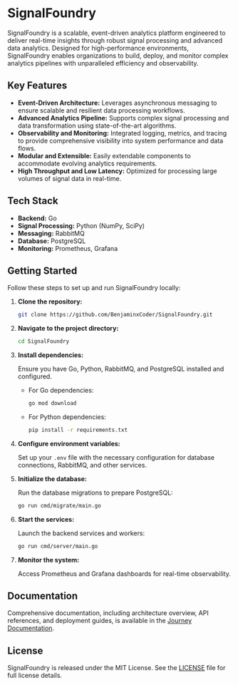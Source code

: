 # SignalFoundry

SignalFoundry is a scalable, event-driven analytics platform engineered to deliver real-time insights through robust signal processing and advanced data analytics. Designed for high-performance environments, SignalFoundry enables organizations to build, deploy, and monitor complex analytics pipelines with unparalleled efficiency and observability.

## Key Features

- **Event-Driven Architecture:** Leverages asynchronous messaging to ensure scalable and resilient data processing workflows.
- **Advanced Analytics Pipeline:** Supports complex signal processing and data transformation using state-of-the-art algorithms.
- **Observability and Monitoring:** Integrated logging, metrics, and tracing to provide comprehensive visibility into system performance and data flows.
- **Modular and Extensible:** Easily extendable components to accommodate evolving analytics requirements.
- **High Throughput and Low Latency:** Optimized for processing large volumes of signal data in real-time.

## Tech Stack

- **Backend:** Go
- **Signal Processing:** Python (NumPy, SciPy)
- **Messaging:** RabbitMQ
- **Database:** PostgreSQL
- **Monitoring:** Prometheus, Grafana

## Getting Started

Follow these steps to set up and run SignalFoundry locally:

1. **Clone the repository:**

   ```bash
   git clone https://github.com/BenjaminxCoder/SignalFoundry.git
   ```

2. **Navigate to the project directory:**

   ```bash
   cd SignalFoundry
   ```

3. **Install dependencies:**

   Ensure you have Go, Python, RabbitMQ, and PostgreSQL installed and configured.

   - For Go dependencies:

     ```bash
     go mod download
     ```

   - For Python dependencies:

     ```bash
     pip install -r requirements.txt
     ```

4. **Configure environment variables:**

   Set up your `.env` file with the necessary configuration for database connections, RabbitMQ, and other services.

5. **Initialize the database:**

   Run the database migrations to prepare PostgreSQL:

   ```bash
   go run cmd/migrate/main.go
   ```

6. **Start the services:**

   Launch the backend services and workers:

   ```bash
   go run cmd/server/main.go
   ```

7. **Monitor the system:**

   Access Prometheus and Grafana dashboards for real-time observability.

## Documentation

Comprehensive documentation, including architecture overview, API references, and deployment guides, is available in the [Journey Documentation](docs/JOURNEY_DOC.md).

## License

SignalFoundry is released under the MIT License. See the [LICENSE](LICENSE) file for full license details.